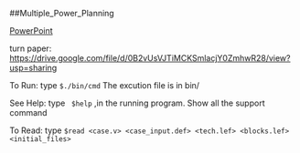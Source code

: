 ##Multiple_Power_Planning

[PowerPoint](https://drive.google.com/file/d/0B2vUsVJTiMCKVll0WXY4bW5JVzg/view?usp=sharing)

turn paper: https://drive.google.com/file/d/0B2vUsVJTiMCKSmlacjY0ZmhwR28/view?usp=sharing

To Run: type `$./bin/cmd`   The excution file is in bin/

See Help: type ` $help` ,in the running program. Show all the support command

To Read: type `$read <case.v> <case_input.def> <tech.lef> <blocks.lef> <initial_files>`
	     
